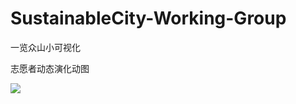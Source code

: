 # SustainableCity-Working-Group
一览众山小可视化

志愿者动态演化动图

![](http://p04n283nf.bkt.clouddn.com/ZSXvolunteer.gif)

